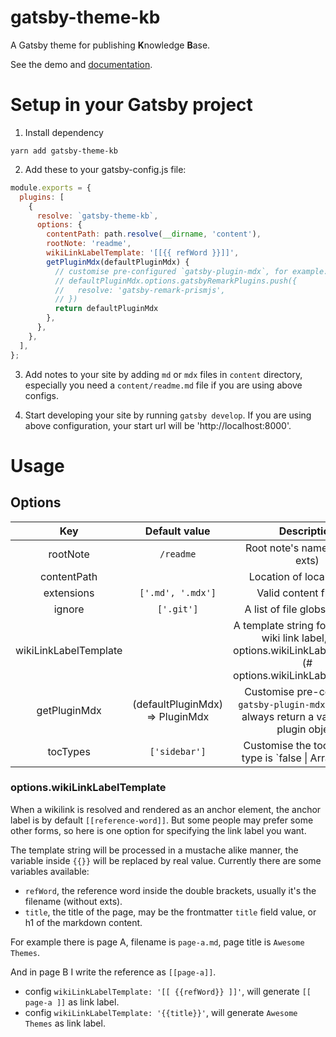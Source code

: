 gatsby-theme-kb
===

A Gatsby theme for publishing **K**nowledge **B**ase.

See the demo and [documentation](https://gatsby-project-kb.vercel.app/).

# Setup in your Gatsby project

1. Install dependency

```
yarn add gatsby-theme-kb
```

2. Add these to your gatsby-config.js file:

```js
module.exports = {
  plugins: [
    {
      resolve: `gatsby-theme-kb`,
      options: {
        contentPath: path.resolve(__dirname, 'content'),
        rootNote: 'readme',
        wikiLinkLabelTemplate: '[[{{ refWord }}]]',
        getPluginMdx(defaultPluginMdx) {
          // customise pre-configured `gatsby-plugin-mdx`, for example:
          // defaultPluginMdx.options.gatsbyRemarkPlugins.push({
          //   resolve: 'gatsby-remark-prismjs',
          // })
          return defaultPluginMdx
        },
      },
    },
  ],
};
```

3. Add notes to your site by adding `md` or `mdx` files in `content` directory, especially you need a `content/readme.md` file if you are using above configs.

4. Start developing your site by running `gatsby develop`. If you are using above configuration, your start url will be 'http://localhost:8000'.

# Usage

## Options

|           Key          | Default value |                                  Description                                 |
|:----------------------:|:-------------:|:----------------------------------------------------------------------------:|
| rootNote               |  `/readme`    | Root note's name (without exts)
| contentPath            |               | Location of local content                                                    |
| extensions | `['.md', '.mdx']`         | Valid content file exts |
| ignore     | `['.git']`         | A list of file globs to ignore |
| wikiLinkLabelTemplate     |          | A template string for specifying wiki link label, see [ options.wikiLinkLabelTemplate](# options.wikiLinkLabelTemplate) |
| getPluginMdx | (defaultPluginMdx) => PluginMdx | Customise pre-configured `gatsby-plugin-mdx`, please do always return a valid gatsby plugin object |
| tocTypes | `['sidebar']` | Customise the toc location, type is `false \| Array<'inline' | 'sidebar'>` |


### options.wikiLinkLabelTemplate

When a wikilink is resolved and rendered as an anchor element, the anchor label is by default `[[reference-word]]`. But some people may prefer some other forms, so here is one option for specifying the link label you want.

The template string will be processed in a mustache alike manner, the variable inside `{{}}` will be replaced by real value. Currently there are some variables available:

- `refWord`, the reference word inside the double brackets, usually it's the filename (without exts).
- `title`, the title of the page, may be the frontmatter `title` field value, or h1 of the markdown content. 

For example there is page A, filename is `page-a.md`, page title is `Awesome Themes`.

And in page B I write the reference as `[[page-a]]`.

- config `wikiLinkLabelTemplate: '[[ {{refWord}} ]]'`, will generate `[[ page-a ]]` as link label.
- config `wikiLinkLabelTemplate: '{{title}}'`, will generate `Awesome Themes` as link label.

<!-- ## How to override a Component -->

